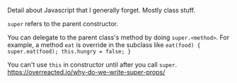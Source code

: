 Detail about Javascript that I generally forget. Mostly class stuff.

`super` refers to the parent constructor.

You can delegate to the parent class's method by doing `super.<method>`. For example, a method `eat` is override in the subclass like `eat(food) { super.eat(food); this.hungry = false; }`

You can't use `this` in constructor until after you call `super`.
https://overreacted.io/why-do-we-write-super-props/
